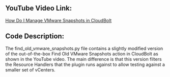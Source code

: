 ## YouTube Video Link:

[How Do I Manage VMware Snapshots in CloudBolt](https://www.youtube.com/watch?v=Xf-9jKkb9hk&list=PLGLC4DTwkytPhA7366eQ-xvWMVlf962Nk&index=3&ab_channel=CloudBoltSoftware)

## Code Description:
The find_old_vmware_snapshots.py file contains a slightly modified version of the out-of-the-box Find Old VMware Snapshots action in CloudBolt as shown in the YouTube video. The main difference is that this version filters the Resource Handlers that the plugin runs against to allow testing against a smaller set of vCenters. 
